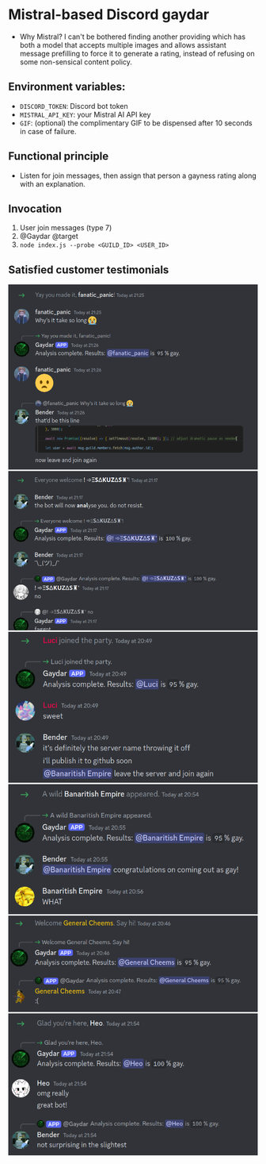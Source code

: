 # Mistral-based Discord gaydar
- Why Mistral? I can't be bothered finding another providing which has both a model that accepts multiple images and allows assistant message prefilling to force it to generate a rating, instead of refusing on some non-sensical content policy.

## Environment variables:
- `DISCORD_TOKEN`: Discord bot token
- `MISTRAL_API_KEY`: your Mistral AI API key
- `GIF`: (optional) the complimentary GIF to be dispensed after 10 seconds in case of failure.

## Functional principle
- Listen for join messages, then assign that person a gayness rating along with an explanation.

## Invocation
1. User join messages (type 7)
2. @Gaydar @target
3. `node index.js --probe <GUILD_ID> <USER_ID>`

## Satisfied customer testimonials
![testimonials/1.png](testimonials/1.png)
![testimonials/2.png](testimonials/2.png)
![testimonials/3.png](testimonials/3.png)
![testimonials/4.png](testimonials/4.png)
![testimonials/5.png](testimonials/5.png)
![testimonials/6.png](testimonials/6.png)